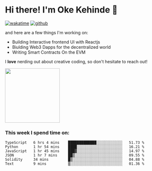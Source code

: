 # Hi there! I'm Oke Kehinde :cowboy_hat_face:

[![wakatime](https://wakatime.com/badge/user/5f3f42a0-7b4f-4c4b-b2da-012c5ac2fa62.svg)](https://wakatime.com/@5f3f42a0-7b4f-4c4b-b2da-012c5ac2fa62)
[![github](https://img.shields.io/github/followers/okeken?logo=github&style=plastic)](https://github.com/okeken?tab=followers)

and here are a few things I'm working on:

- Building Interactive frontend UI with Reactjs
- Biulding Web3 Dapps for the decentralized world
- Writing Smart Contracts On the EVM

I **love** nerding out about creative coding, so don't hesitate to reach out!


<img height="180em" src="https://github-readme-stats.vercel.app/api?username=okeken&show_icons=true&hide_border=true&&count_private=true&include_all_commits=true" />

### This week I spend time on:

<!--START_SECTION:waka-->

```text
TypeScript   6 hrs 4 mins    █████████████░░░░░░░░░░░░   51.73 %
Python       1 hr 54 mins    ████░░░░░░░░░░░░░░░░░░░░░   16.21 %
JavaScript   1 hr 45 mins    ███▓░░░░░░░░░░░░░░░░░░░░░   14.97 %
JSON         1 hr 7 mins     ██▒░░░░░░░░░░░░░░░░░░░░░░   09.55 %
Solidity     34 mins         █▒░░░░░░░░░░░░░░░░░░░░░░░   04.88 %
Text         9 mins          ▒░░░░░░░░░░░░░░░░░░░░░░░░   01.36 %
```

<!--END_SECTION:waka-->
